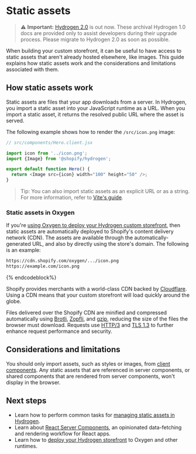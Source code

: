 # Static assets


> ⚠️ **Important:** [Hydrogen 2.0](https://hydrogen.shopify.dev) is out now. These archival Hydrogen 1.0 docs are provided only to assist developers during their upgrade process. Please migrate to Hydrogen 2.0 as soon as possible.


When building your custom storefront, it can be useful to have access to static assets that aren't already hosted elsewhere, like images. This guide explains how static assets work and the considerations and limitations associated with them.

## How static assets work

Static assets are files that your app downloads from a server. In Hydrogen, you import a static asset into your JavaScript runtime as a URL. When you import a static asset, it returns the resolved public URL where the asset is served.

The following example shows how to render the `/src/icon.png` image:

```js
// src/components/Hero.client.jsx

import icon from '../icon.png';
import {Image} from '@shopify/hydrogen';

export default function Hero() {
  return <Image src={icon} width="100" height="50" />;
}
```



> Tip:
> You can also import static assets as an explicit URL or as a string. For more information, refer to [Vite's guide](https://vitejs.dev/guide/assets.html#explicit-url-imports).

### Static assets in Oxygen

If you're [using Oxygen to deploy your Hydrogen custom storefront](/docs/tutorials/deployment.md#deploy-to-oxygen), then static assets are automatically deployed to Shopify's content delivery network (CDN). The assets are available through the automatically-generated URL, and also by directly using the store's domain. The following is an example:

```sh
https://cdn.shopify.com/oxygen/.../icon.png
https://example.com/icon.png
```

{% endcodeblock%}

Shopify provides merchants with a world-class CDN backed by [Cloudflare](https://cloudflare.com/). Using a CDN means that your custom storefront will load quickly around the globe.

Files delivered over the Shopify CDN are minified and compressed automatically using [Brotli](https://github.com/google/brotli), [Zopfli](https://github.com/google/zopfli), and [gzip](https://en.wikipedia.org/wiki/Gzip), reducing the size of the files the browser must download. Requests use [HTTP/3](https://developers.cloudflare.com/http3/) and [TLS 1.3](https://www.cloudflare.com/learning-resources/tls-1-3/) to further enhance request performance and security.

## Considerations and limitations

You should only import assets, such as styles or images, from [client components](/docs/tutorials/react-server-components/index.md#component-types). Any static assets that are referenced in server components, or shared components that are rendered from server components, won't display in the browser.

## Next steps

- Learn how to perform common tasks for [managing static assets in Hydrogen](/docs/tutorials/static-assets/manage-static-assets/).
- Learn about [React Server Components](/docs/tutorials/react-server-components/), an opinionated data-fetching and rendering workflow for React apps.
- Learn how to [deploy your Hydrogen storefront](/docs/tutorials/deployment/) to Oxygen and other runtimes.

